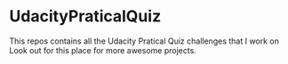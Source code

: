 # UdacityPraticalQuiz
This repos contains all the Udacity Pratical Quiz challenges that I work on
Look out for this place for more awesome projects.
